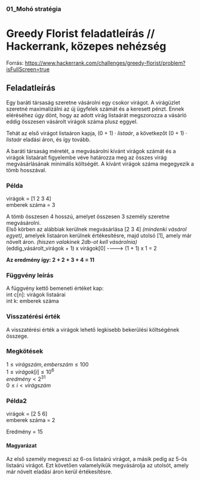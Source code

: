 
### 01_Mohó stratégia

# Greedy Florist feladatleírás // Hackerrank, közepes nehézség
Forrás: https://www.hackerrank.com/challenges/greedy-florist/problem?isFullScreen=true
## Feladatleírás
Egy baráti társaság szeretne vásárolni egy csokor virágot. A virágüzlet szeretné maximalizálni az új ügyfelek számát és a keresett pénzt. Ennek eléréséhez úgy dönt, hogy az adott virág listaárát megszorozza a vásárló eddig összesen vásárolt virágok száma plusz eggyel.  
  
Tehát az első virágot listaáron kapja, $\left(0\ +\ 1\right)\cdot listaár$, a következőt $\left(0\ +\ 1\right)\cdot listaár$ eladási áron, és így tovább.
  

A baráti társaság méretét, a megvásárolni kívánt virágok számát és a virágok listaárait figyelembe véve határozza meg az összes virág megvásárlásának minimális költségét. A kívánt virágok száma megegyezik a tömb hosszával.

  
### Példa
virágok = [1 2 3 4]  
emberek száma = 3  

A tömb összesen 4 hosszú, amelyet összesen 3 személy szeretne megvásárolni.  
Első körben az alábbiak kerülnek megvásárlása [2 3 4]  _(mindenki vásárol egyet)_, amelyek listaáron kerülnek értékesítésre, majd utolsó [1], amely már növelt áron. _(hiszen valakinek 2db-ot kell vásárolnia)_  
(eddig_vásárolt_virágok + 1) x virágok[0] ----> (1 + 1) x 1 = 2    
  
__Az eredmény így: 2 + 2 + 3 + 4 = 11__
  
### Függvény leírás
A függvény kettő bemeneti értéket kap:  
int c[n]: virágok listaárai  
int k: emberek száma
  
### Visszatérési érték  
A visszatérési érték a virágok lehető legkisebb bekerülési költségének összege.  
  
### Megkötések
$1  \leq virágszám, emberszám \leq 100$  
$1  \leq virágok[i] \leq 10^6$  
$eredmény < 2^{31}$  
$0 \leq i < virágszám$  

### Példa2
virágok = [2 5 6]  
emberek száma = 2  

Eredmény = 15  
  
#### Magyarázat  
Az első személy megveszi az 6-os listaárú virágot, a másik pedig az 5-ös listaárú virágot. Ezt követően valamelyikük megvásárolja az utolsót, amely már növelt eladási áron kerül értékesítésre.
